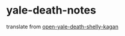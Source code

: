 # yale-death-notes

translate from [open-yale-death-shelly-kagan](https://github.com/antonostrovsky/open-yale-death-shelly-kagan)

